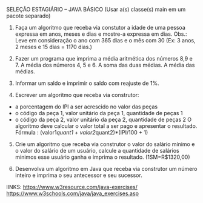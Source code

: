 SELEÇÃO ESTAGIÁRIO – JAVA BÁSICO
(Usar a(s) classe(s) main em um pacote separado)

1. Faça um algoritmo que receba via constutor a idade de uma pessoa expressa em anos, meses e dias e mostre-a expressa em dias.
Obs.: Leve em consideração o ano com 365 dias e o mês com 30
(Ex: 3 anos, 2 meses e 15 dias = 1170 dias.)

2. Fazer um programa que imprima a média aritmética dos números 8,9 e 7. A média dos números 4, 5 e 6. A soma das duas médias. A média das médias.

3. Informar um saldo e imprimir o saldo com reajuste de 1%.

4. Escrever um algoritmo que receba via construtor:
- a porcentagem do IPI a ser acrescido no valor das peças
- o código da peça 1, valor unitário da peça 1, quantidade de peças 1
- o código da peça 2, valor unitário da peça 2, quantidade de peças 2
O algoritmo deve calcular o valor total a ser pago e apresentar o resultado.
Fórmula : (valor1*quant1 + valor2*quant2)*(IPI/100 + 1)


5. Crie um algoritmo que receba via construtor o valor do salário mínimo e o valor do salário de um usuário, calcule a quantidade de salários mínimos esse usuário ganha e imprima o resultado.
(1SM=R$1320,00)


6. Desenvolva um algoritmo em Java que receba via construtor um número inteiro e imprima o seu antecessor e seu sucessor.


lINKS:
https://www.w3resource.com/java-exercises/
https://www.w3schools.com/java/java_exercises.asp
